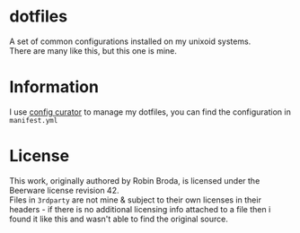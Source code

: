 # dotfiles

A set of common configurations installed on my unixoid systems.  
There are many like this, but this one is mine.

# Information
I use [config curator](https://github.com/razor-x/config_curator) to manage my dotfiles, you can find the configuration in `manifest.yml`

# License

This work, originally authored by Robin Broda, is licensed under the Beerware license revision 42.  
Files in `3rdparty` are not mine & subject to their own licenses in their headers - if there is no additional licensing info attached to a file then i found it like this and wasn't able to find the original source.
